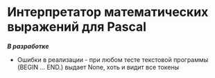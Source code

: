 # Интерпретатор математических выражений для Pascal  

***В разработке***  
- Ошибки в реализации - при любом тесте текстовой программы (BEGIN ... END.) выдает None, хоть и видит все токены


